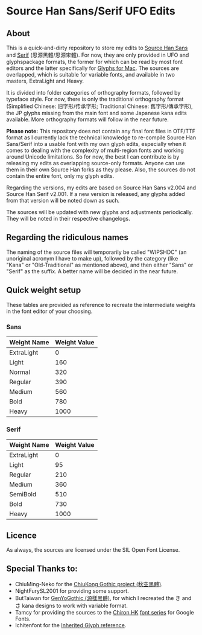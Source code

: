 # Source Han Sans/Serif UFO Edits

## About
This is a quick-and-dirty repository to store my edits to [Source Han Sans](https://github.com/adobe-fonts/source-han-sans) and [Serif](https://github.com/adobe-fonts/source-han-serif) (思源黑體/思源宋體). For now, they are only provided in UFO and glyphspackage formats, the former for which can be read by most font editors and the latter specifically for [Glyphs for Mac](https://glyphsapp.com/). The sources are overlapped, which is suitable for variable fonts, and available in two masters, ExtraLight and Heavy.

It is divided into folder categories of orthography formats, followed by typeface style. For now, there is only the traditional orthography format (Simplified Chinese: 旧字形/传承字形; Traditional Chinese: 舊字形/傳承字形), the JP glyphs missing from the main font and some Japanese kana edits available. More orthography formats will follow in the near future.

**Please note:** This repository does not contain any final font files in OTF/TTF format as I currently lack the technical knowledge to re-compile Source Han Sans/Serif into a usable font with my own glyph edits, especially when it comes to dealing with the complexity of multi-region fonts and working around Unicode limitations. So for now, the best I can contribute is by releasing my edits as overlapping source-only formats. Anyone can use them in their own Source Han forks as they please. Also, the sources do not contain the entire font, only my glyph edits.

Regarding the versions, my edits are based on Source Han Sans v2.004 and Source Han Serif v2.001. If a new version is released, any glyphs added from that version will be noted down as such.

The sources will be updated with new glyphs and adjustments periodically. They will be noted in their respective changelogs.

## Regarding the ridiculous names

The naming of the source files will temporarily be called "WIPSHDC" (an unoriginal acronym I have to make up), followed by the category (like "Kana" or "Old-Traditional" as mentioned above), and then either "Sans" or "Serif" as the suffix. A better name will be decided in the near future.

## Quick weight setup

These tables are provided as reference to recreate the intermediate weights in the font editor of your choosing.

### Sans

Weight Name | Weight Value
-- | --
ExtraLight | 0
Light | 160
Normal | 320
Regular | 390
Medium | 560
Bold | 780
Heavy | 1000

### Serif

Weight Name | Weight Value
-- | --
ExtraLight | 0
Light | 95
Regular | 210
Medium | 360
SemiBold | 510
Bold | 730
Heavy | 1000

## Licence

As always, the sources are licensed under the SIL Open Font License.

## Special Thanks to:
* ChiuMing-Neko for the [ChiuKong Gothic project (秋空黑體)](https://github.com/ChiuMing-Neko/ChiuKongGothic).
* NightFurySL2001 for providing some support.
* ButTaiwan for [GenYoGothic (源樣黑體)](https://github.com/ButTaiwan/genyog-font), for which I recreated the き and さ kana designs to work with variable format.
* Tamcy for providing the sources to the [Chiron HK](https://github.com/chiron-fonts/chiron-hei-hk-gf) [font series](https://github.com/chiron-fonts/chiron-sung-hk-gf) for Google Fonts.
* Ichitenfont for the [Inherited Glyph reference](https://github.com/ichitenfont/inheritedglyphs).
